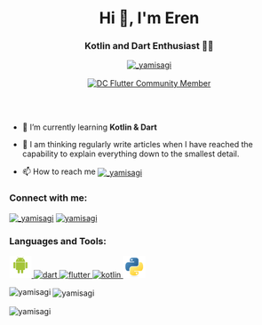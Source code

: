 <h1 align="center">Hi 👋, I'm Eren</h1>
<h3 align="center">Kotlin and Dart Enthusiast 🤏🏻</h3>

<p align="center"> <a href="https://twitter.com/_yamisagi" target="blank"><img src="https://img.shields.io/twitter/follow/_yamisagi?logo=twitter&style=for-the-badge" alt="_yamisagi" /></a> </p>

<p align="center"><a href="https://github.com/yamisagi"><img src="https://flutter-badge-generator.web.app/assets/assets/images/badges/dcfluttercommunity-member.svg" alt="DC Flutter Community Member" align="center" height="70" width="70" ></a></p>
<br>
<br/>

- 🧠 I’m currently learning **Kotlin & Dart**

- 📝 I am thinking regularly write articles when I have reached the capability to explain everything down to the smallest detail.

- 📫 How to reach me <a href="https://twitter.com/_yamisagi" target="blank"><img align="center" src="https://raw.githubusercontent.com/rahuldkjain/github-profile-readme-generator/master/src/images/icons/Social/twitter.svg" alt="_yamisagi" height="30" width="40" /></a>

<h3 align="left">Connect with me:</h3>
<p align="left">
<a href="https://twitter.com/_yamisagi" target="blank"><img align="center" src="https://raw.githubusercontent.com/rahuldkjain/github-profile-readme-generator/master/src/images/icons/Social/twitter.svg" alt="_yamisagi" height="30" width="40" /></a>
<a href="https://linkedin.com/in/yamisagi" target="blank"><img align="center" src="https://raw.githubusercontent.com/rahuldkjain/github-profile-readme-generator/master/src/images/icons/Social/linked-in-alt.svg" alt="yamisagi" height="30" width="40" /></a>
</p>

<h3 align="left">Languages and Tools:</h3>
<p align="left"> <a href="https://developer.android.com" target="_blank" rel="noreferrer"> <img src="https://raw.githubusercontent.com/devicons/devicon/master/icons/android/android-original-wordmark.svg" alt="android" width="40" height="40"/> </a> <a href="https://dart.dev" target="_blank" rel="noreferrer"> <img src="https://www.vectorlogo.zone/logos/dartlang/dartlang-icon.svg" alt="dart" width="40" height="40"/> </a> <a href="https://flutter.dev" target="_blank" rel="noreferrer"> <img src="https://www.vectorlogo.zone/logos/flutterio/flutterio-icon.svg" alt="flutter" width="40" height="40"/> </a> <a href="https://kotlinlang.org" target="_blank" rel="noreferrer"> <img src="https://www.vectorlogo.zone/logos/kotlinlang/kotlinlang-icon.svg" alt="kotlin" width="40" height="40"/> </a> <a href="https://www.python.org" target="_blank" rel="noreferrer"> <img src="https://raw.githubusercontent.com/devicons/devicon/master/icons/python/python-original.svg" alt="python" width="40" height="40"/> </a> </p>

<p><img align="left" src="https://github-readme-stats.vercel.app/api/top-langs?username=yamisagi&show_icons=true&locale=en&layout=compact" alt="yamisagi" /></p>

<p>&nbsp;<img align="center" src="https://github-readme-stats.vercel.app/api?username=yamisagi&show_icons=true&locale=en" alt="yamisagi" /></p>

<p><img align="center" src="https://github-readme-streak-stats.herokuapp.com/?user=yamisagi&theme=default" alt="yamisagi" /></p>
<!-- Tested How Visitor Count Working :) And I think it's not my type. -->
<!-- <p align="left"> <a href="https://github.com/yamisagi" target="blank"><img src="https://komarev.com/ghpvc/?username=yamisagi&label=Visitor%20Count&color=lightgrey&style=for-the-badge" alt="yamisagi"/></a> </p> -->

